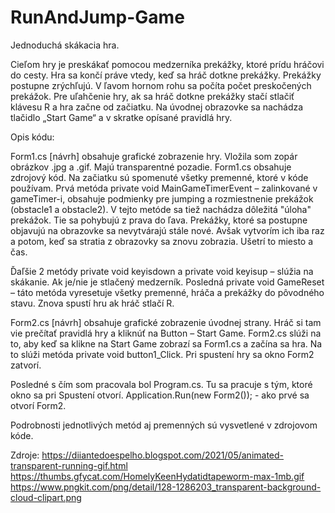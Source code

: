 # RunAndJump-Game
Jednoduchá skákacia hra. 

Cieľom hry je preskákať pomocou medzerníka prekážky, ktoré prídu hráčovi do cesty. Hra sa končí práve vtedy, keď sa hráč dotkne prekážky. 
Prekážky postupne zrýchľujú. V ľavom hornom rohu sa počíta počet preskočených prekážok. Pre uľahčenie hry, ak sa hráč dotkne prekážky stačí 
stlačiť klávesu R a hra začne od začiatku. Na úvodnej obrazovke sa nachádza tlačidlo „Start Game“ a v skratke opísané pravidlá hry.

Opis kódu:

Form1.cs [návrh] obsahuje grafické zobrazenie hry. Vložila som zopár obrázkov .jpg a .gif. Majú transparentné pozadie.
Form1.cs obsahuje zdrojový kód. Na začiatku sú spomenuté všetky premenné, ktoré v kóde používam. 
Prvá metóda private void MainGameTimerEvent – zalinkované v gameTimer-i, obsahuje podmienky pre jumping a rozmiestnenie prekážok (obstacle1 a obstacle2).
V tejto metóde sa tiež nachádza dôležitá "úloha" prekážok. Tie sa pohybujú z prava do ľava. Prekážky, ktoré sa postupne objavujú na obrazovke sa nevytvárajú stále nové. 
Avšak vytvorím ich iba raz a potom, keď sa stratia z obrazovky sa znovu zobrazia. Ušetrí to miesto a čas.

Ďaľšie 2 metódy private void keyisdown a private void keyisup – slúžia na skákanie. Ak je/nie je stlačený medzerník.
Posledná private void GameReset – táto metóda vyresetuje všetky premenné, hráča a prekážky do pôvodného stavu. Znova spustí hru ak hráč stlačí R. 

Form2.cs [návrh] obsahuje grafické zobrazenie úvodnej strany. Hráč si tam vie prečítať pravidlá hry a kliknúť na Button – Start Game. 
Form2.cs slúži na to, aby keď sa klikne na Start Game zobrazí sa Form1.cs a začína sa hra. Na to slúži metóda private void button1_Click. Pri spustení hry sa 
okno Form2 zatvorí.

Posledné s čím som pracovala bol Program.cs. Tu sa pracuje s tým, ktoré okno sa pri Spustení otvorí. Application.Run(new Form2()); - ako prvé sa otvorí Form2. 

Podrobnosti jednotlivých metód aj premenných sú vysvetlené v zdrojovom kóde. 

Zdroje:
https://diiantedoespelho.blogspot.com/2021/05/animated-transparent-running-gif.html
https://thumbs.gfycat.com/HomelyKeenHydatidtapeworm-max-1mb.gif 
https://www.pngkit.com/png/detail/128-1286203_transparent-background-cloud-clipart.png
